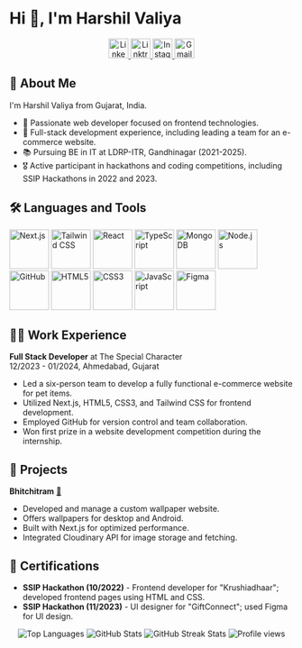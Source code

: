 # Hi 👋, I'm Harshil Valiya

<div align="center">
  <a href="https://www.linkedin.com/in/harshil-valiya" target="_blank">
    <img src="https://img.shields.io/static/v1?message=LinkedIn&logo=linkedin&color=0077B5&style=for-the-badge" height="35" alt="LinkedIn" />
  </a>
  <a href="https://linktr.ee/harshilvaliya139" target="_blank">
    <img src="https://img.shields.io/static/v1?message=Linktree&logo=linktree&color=39E09B&style=for-the-badge" height="35" alt="Linktree" />
  </a>
  <a href="https://www.instagram.com/harshil_valiya/" target="_blank">
    <img src="https://img.shields.io/static/v1?message=Instagram&logo=instagram&color=d62976&style=for-the-badge" height="35" alt="Instagram" />
  </a>
  <a href="mailto:harshilvaliya40@gmail.com" target="_blank">
    <img src="https://img.shields.io/static/v1?message=Gmail&logo=gmail&color=D14836&style=for-the-badge" height="35" alt="Gmail" />
  </a>
</div>

## 🙋 About Me
I'm Harshil Valiya from Gujarat, India.

- 🔭 Passionate web developer focused on frontend technologies.
- 💼 Full-stack development experience, including leading a team for an e-commerce website.
- 📚 Pursuing BE in IT at LDRP-ITR, Gandhinagar (2021-2025).
- 🎖️ Active participant in hackathons and coding competitions, including SSIP Hackathons in 2022 and 2023.

## 🛠 Languages and Tools
<div>
  <img src="https://cdn.jsdelivr.net/gh/devicons/devicon/icons/nextjs/nextjs-original.svg" height="70" alt="Next.js" />
  <img src="https://cdn.jsdelivr.net/gh/devicons/devicon/icons/tailwindcss/tailwindcss-original-wordmark.svg" height="70" alt="Tailwind CSS" />
  <img src="https://cdn.jsdelivr.net/gh/devicons/devicon/icons/react/react-original.svg" height="70" alt="React" />
  <img src="https://cdn.jsdelivr.net/gh/devicons/devicon/icons/typescript/typescript-original.svg" height="70" alt="TypeScript" />
  <img src="https://cdn.jsdelivr.net/gh/devicons/devicon/icons/mongodb/mongodb-original.svg" height="70" alt="MongoDB" />
  <img src="https://cdn.jsdelivr.net/gh/devicons/devicon/icons/nodejs/nodejs-original.svg" height="70" alt="Node.js" />
  <img src="https://cdn.jsdelivr.net/gh/devicons/devicon/icons/github/github-original.svg" height="70" alt="GitHub" />
  <img src="https://cdn.jsdelivr.net/gh/devicons/devicon/icons/html5/html5-original.svg" height="70" alt="HTML5" />
  <img src="https://cdn.jsdelivr.net/gh/devicons/devicon/icons/css3/css3-original.svg" height="70" alt="CSS3" />
  <img src="https://cdn.jsdelivr.net/gh/devicons/devicon/icons/javascript/javascript-original.svg" height="70" alt="JavaScript" />
  <img src="https://cdn.jsdelivr.net/gh/devicons/devicon/icons/figma/figma-original.svg" height="70" alt="Figma" />
</div>

## 🧑‍💻 Work Experience
**Full Stack Developer** at The Special Character  
12/2023 - 01/2024, Ahmedabad, Gujarat

- Led a six-person team to develop a fully functional e-commerce website for pet items.
- Utilized Next.js, HTML5, CSS3, and Tailwind CSS for frontend development.
- Employed GitHub for version control and team collaboration.
- Won first prize in a website development competition during the internship.

## 📁 Projects
**Bhitchitram** [🔗](https://bhitchitram.netlify.app/)

- Developed and manage a custom wallpaper website.
- Offers wallpapers for desktop and Android.
- Built with Next.js for optimized performance.
- Integrated Cloudinary API for image storage and fetching.

## 📃 Certifications
- **SSIP Hackathon (10/2022)** - Frontend developer for "Krushiadhaar"; developed frontend pages using HTML and CSS.
- **SSIP Hackathon (11/2023)** - UI designer for "GiftConnect"; used Figma for UI design.

<div align="center">
  <img src="https://github-readme-stats.vercel.app/api/top-langs/?username=harshilvaliya&layout=compact&theme=radical" alt="Top Languages" />
  <img src="https://github-readme-stats.vercel.app/api?username=harshilvaliya&show_icons=true&theme=radical" alt="GitHub Stats" />
  <img src="https://github-readme-streak-stats.herokuapp.com?user=harshilvaliya&theme=radical" alt="GitHub Streak Stats" />
  <img src="https://komarev.com/ghpvc/?username=harshilvaliya&label=Profile%20views&color=0e75b6&style=flat" alt="Profile views" />
</div>
